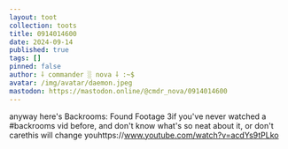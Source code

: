 ```yaml
---
layout: toot
collection: toots
title: 0914014600
date: 2024-09-14
published: true
tags: []
pinned: false
author: ⸸ commander ░ nova ⸸ :~$
avatar: /img/avatar/daemon.jpeg
mastodon: https://mastodon.online/@cmdr_nova/0914014600
---
```


anyway here's Backrooms: Found Footage 3if you've never watched a #backrooms vid before, and don't know what's so neat about it, or don't carethis will change youhttps://www.youtube.com/watch?v=acdYs9tPLko
